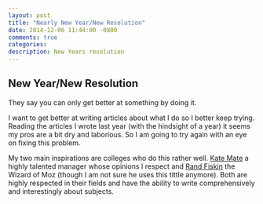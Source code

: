```yaml
---
layout: post
title: "Nearly New Year/New Resolution"
date: 2014-12-06 11:44:00 -0800
comments: true
categories:
description: New Years resolution
---
```

## New Year/New Resolution
They say you can only get better at something by doing it.

I want to get better at writing articles about what I do so I better keep trying. Reading the articles I wrote last year (with the hindsight of a year) it seems my pros are a bit dry and laborious. So I am going to try again with an eye on fixing this problem.

My two main inspirations are colleges who do this rather well. [Kate Mate](https://katemats.com/) a highly talented manager whose opinions I respect and [Rand Fiskin](https://moz.com/rand/) the Wizard of Moz (though I am not sure he uses this tittle anymore). Both are highly respected in their fields and have the ability to write comprehensively and interestingly about subjects.
